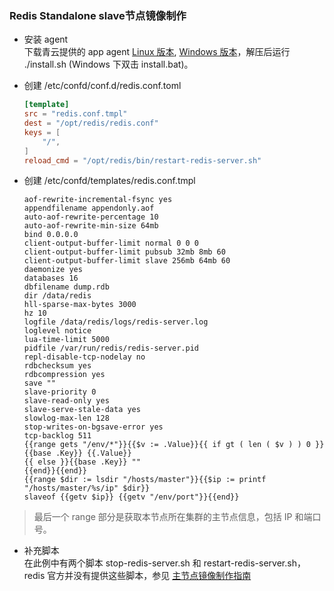 ### Redis Standalone slave节点镜像制作

* 安装 agent <br>
下载青云提供的 app agent [Linux 版本](https://pek3a.qingstor.com/appcenter/developer/packages/app-agent-linux-amd64.tar.gz), [Windows 版本](https://pek3a.qingstor.com/appcenter/developer/packages/app-agent-windows-386.zip)，解压后运行 ./install.sh (Windows 下双击 install.bat)。

* 创建 /etc/confd/conf.d/redis.conf.toml

	```toml
    [template]
	src = "redis.conf.tmpl"
	dest = "/opt/redis/redis.conf"
	keys = [
	    "/",
	]
	reload_cmd = "/opt/redis/bin/restart-redis-server.sh"
	```

* 创建 /etc/confd/templates/redis.conf.tmpl

	```
	aof-rewrite-incremental-fsync yes
	appendfilename appendonly.aof
	auto-aof-rewrite-percentage 10
	auto-aof-rewrite-min-size 64mb
	bind 0.0.0.0
	client-output-buffer-limit normal 0 0 0
	client-output-buffer-limit pubsub 32mb 8mb 60
	client-output-buffer-limit slave 256mb 64mb 60
	daemonize yes
	databases 16
	dbfilename dump.rdb
	dir /data/redis
	hll-sparse-max-bytes 3000
	hz 10
	logfile /data/redis/logs/redis-server.log
	loglevel notice
	lua-time-limit 5000
	pidfile /var/run/redis/redis-server.pid
	repl-disable-tcp-nodelay no  
	rdbchecksum yes
	rdbcompression yes
	save ""
	slave-priority 0
	slave-read-only yes
	slave-serve-stale-data yes
	slowlog-max-len 128
	stop-writes-on-bgsave-error yes
	tcp-backlog 511
	{{range gets "/env/*"}}{{$v := .Value}}{{ if gt ( len ( $v ) ) 0 }}{{base .Key}} {{.Value}}
	{{ else }}{{base .Key}} ""
	{{end}}{{end}}
	{{range $dir := lsdir "/hosts/master"}}{{$ip := printf "/hosts/master/%s/ip" $dir}}
	slaveof {{getv $ip}} {{getv "/env/port"}}{{end}}
	```

> 最后一个 range 部分是获取本节点所在集群的主节点信息，包括 IP 和端口号。

* 补充脚本 <br>
  在此例中有两个脚本 stop-redis-server.sh 和 restart-redis-server.sh，redis 官方并没有提供这些脚本，参见 [主节点镜像制作指南](master-image-guide.md)
